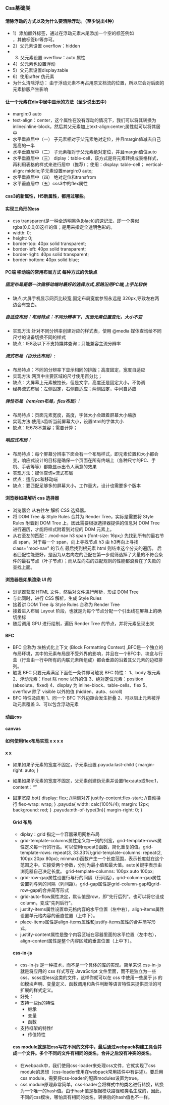### Css基础类 
#### 清除浮动的方式以及为什么要清除浮动。（至少说出4种）
* 1）添加额外标签，通过在浮动元素末尾添加一个空的标签例如 <div style=”clear:both”></div>，其他标签br等亦可。
* 2）父元素设置 overflow：hidden
* 3) 父元素设置 overflow：auto 属性
* 4）父元素也设置浮动
* 5）父元素设置display:table
* 6）使用:after 伪元素
* 为什么清除浮动： 由于浮动元素不再占用原文档流的位置，所以它会对后面的元素排版产生影响


#### 让一个元素在div中居中显示的方法（至少说出五中）
* margin:0 auto　　
* text-align：center，这个属性在没有浮动的情况下，我们可以将其转换为inline/inline-block，然后其父元素加上text-align:center;属性就可以将其居中
* 水平垂直居中（一）  子元素相对于父元素绝对定位，并且margin值减去自己宽高的一半
* 水平垂直居中（二）  子元素相对于父元素绝对定位，并且margin值位auto
* 水平垂直居中（三）  diplay：table-cell，该方式是将元素转换成表格样式，再利用表格的样式来进行居中（推荐）；使用：display: table-cell； vertical-align: middle;子元素设置margin:0 auto;
* 水平垂直居中（四） 绝对定位和transfrom
* 水平垂直居中（五）css3中的flex属性


#### css3的新属性，H5新属性，都用过哪些。

#### 实现三角形的css
* css transparent是一种全透明黑色(black)的速记法，即一个类似rgba(0,0,0,0)这样的值；是用来指定全透明色彩的。
* width: 0;
* height: 0;
* border-top: 40px solid transparent;
* border-left: 40px solid transparent;
* border-right: 40px solid transparent;
* border-bottom: 40px solid blue;


#### PC端 移动端的常用布局方式  每种方式的优缺点
##### 固定布局是第一次做移动端时最好的选择方式,思路沿用PC端,上手比较快
* 缺点:大屏手机显示网页比较宽,固定布局宽度参照永远是 320px,导致左右两 边会有空白。
##### 自适应布局：布局特点：不同分辨率下，页面元素位置变化，大小不变
* 实现方法:针对不同分辨率创建对应的样式表，使用 @media 媒体查询给不同尺寸的设备切换不同的样式
* 缺点：IE8及以下不支持媒体查询；只能兼容主流分辨率
##### 流式布局（百分比布局）:
* 布局特点：不同的分辨率下显示相同的排版；高度固定，宽度自适应
* 实现方法:网页中主要区域的尺寸使用百分比；
* 缺点：大屏幕上元素被拉长，但是文字，高度还是固定大小，不协调
* 经典流式布局：左侧固定，右侧自适应；两侧固定，中间自适应
##### 弹性布局（rem/em布局，flex布局）：
* 布局特点：页面元素宽度，高度，字体大小会跟着屏幕大小缩放
* 实现方法:使用js监听当前屏幕大小，设置html的字体大小
* 缺点：IE678不兼容；需要计算；
##### 响应式布局：
* 布局特点：每个屏幕分辨率下面会有一个布局样式，即元素位置和大小都会变，响应式设计的目标是确保一个页面在所有终端上（各种尺寸的PC、手机、手表等等）都能显示出令人满意的效果
* 实现方法：媒体查询+流式布局
* 优点：适应pc和移动端
* 缺点：要匹配足够多的屏幕大小，工作量大，设计也需要多个版本


#### 浏览器如果解析 css 选择器
* 浏览器会 从右往左 解析 CSS 选择器。
* 将 DOM Tree 与 Style Rules 合并为 Render Tree，实际是需要将 Style Rules 附着到 DOM Tree 上，因此需要根据选择器提供的信息对 DOM Tree 进行遍历，才能将样式附着到对应的 DOM 元素上。
* 从右至左的匹配：.mod-nav h3 span {font-size: 16px;}
    先找到所有的最右节点 span，对于每一个 span，向上寻找节点 h3
    由 h3再向上寻找 class="mod-nav" 的节点
    最后找到根元素 html 则结束这个分支的遍历。
    后者匹配性能更好，是因为从右向左的匹配在第一步就筛选掉了大量的不符合条件的最右节点（叶子节点）；而从左向右的匹配规则的性能都浪费在了失败的查找上面。

#### 浏览器是如果渲染 UI 的
* 浏览器获取 HTML 文件，然后对文件进行解析，形成 DOM Tree
* 与此同时，进行 CSS 解析，生成 Style Rules
* 接着讲 DOM Tree 与 Style Rules 合称为 Render Tree
* 接着进入布局 Layout 阶段，也就是为每个节点分配一个引出线在屏幕上的确切坐标
* 随后调用 GPU 进行绘制，遍历 Render Tree 的节点，并将元素呈现出来

#### BFC
* BFC 全称为 块格式化上下文 (Block Formatting Context) ,BFC是一个独立的布局环境，其中的元素布局是不受外界的影响，并且在一个BFC中，块盒与行盒（行盒由一行中所有的内联元素所组成）都会垂直的沿着其父元素的边框排列。
* 触发 BFC
只要元素满足下面任一条件即可触发 BFC 特性：
    1、body 根元素
    2、浮动元素：float 除 none 以外的值
    3、绝对定位元素：position (absolute、fixed)
    4、display 为 inline-block、table-cells、flex
    5、overflow 除了 visible 以外的值 (hidden、auto、scroll)
* BFC 特性及应用
    1、同一个 BFC 下外边距会发生折叠
    2、可以阻止元素被浮动元素覆盖
    3、可以包含浮动元素

#### 动画css 

#### canvas


#### 如何使用flex布局实现  x x x x 
####                    x x
* 如果如果子元素的宽度不固定，子元素设置.payuda:last-child {
    margin-right: auto;
}
* 如果如果子元素的宽度不固定，父元素创建伪元素并设置flex:auto或flex:1，content：“”

* 固定宽度.bot{
    display: flex;
    //两侧对齐
    justify-content:flex-start;
    //自动换行
    flex-wrap: wrap;
}
  .payuda{
    width: calc(100%/4);
    margin: 12px;
    background: red;
  }
  .payuda:nth-of-type(3n){
    margin-right: 0;
  }

  #### Grid 布局
  * diplay：grid 指定一个容器采用网格布局
  * grid-template-columns属性定义每一列的列宽，grid-template-rows属性定义每一行的行高。可以使用repeat()函数，简化重复的值。grid-template-rows: repeat(3, 33.33%);grid-template-columns: repeat(2, 100px 20px 80px);
  minmax()函数产生一个长度范围，表示长度就在这个范围之中。它接受两个参数，分别为最小值和最大值。auto关键字表示由浏览器自己决定长度。
  grid-template-columns: 100px auto 100px;
  * grid-row-gap属性设置行与行的间隔（行间距），grid-column-gap属性设置列与列的间隔（列间距）。grid-gap属性是grid-column-gap和grid-row-gap的合并简写形式
  * grid-auto-flow属性决定，默认值是row，即"先行后列"。也可以将它设成column，变成"先列后行"。
  * justify-items属性设置单元格内容的水平位置（左中右），align-items属性设置单元格内容的垂直位置（上中下）。
  * place-items属性是align-items属性和justify-items属性的合并简写形式。
  * justify-content属性是整个内容区域在容器里面的水平位置（左中右），align-content属性是整个内容区域的垂直位置（上中下）。

  #### css-in-js
  * css-in-js 是一种技术，而不是一个具体的库的实现。简单来说 css-in-js 就是将应用的 css 样式写在 JavaScript 文件里面，而不是独立为一些 css、scss或less这类的文件，这样你就可以在 css 中使用一些属于 js 的如模块声明、变量定义、函数调用和条件判断等语言特性来提供灵活的可扩展的样式定义。
  * 好处：
  - 支持一些js的特性
    - 继承
    - 变量
    - 函数
  - 支持框架的特性f
    - 传值特性

  #### css module就是把css写在不同的文件中，最后通过webpack构建工具合并成一个文件。多个不同的文件有相同的类名，合并之后没有冲突的类名。
  * 在webpack中，我们使用css-loader来处理css文件，它就实现了css module的思想（css-loader使用在webpack常用插件中有讲述）。要启用css module，需要将css-loader的配置modules设置为true。
  * css module原理非常简单，css-loader会将样式中的类名进行转换，转换为一个唯一的hash值。由于hash值是根据模块路径和类名生成的，因此，不同的css模块，哪怕具有相同的类名，转换后的hash值也不一样。
  

